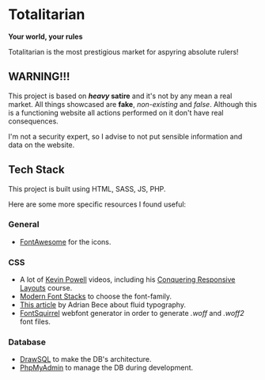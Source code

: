 # Totalitarian
**Your world, your rules** 

Totalitarian is the most prestigious market for aspyring absolute rulers!


## WARNING!!!
This project is based on ***heavy* satire** and it's not by any mean a real market. All things showcased are **fake**, *non-existing* and *false*. Although this is a functioning website all actions performed on it don't have real consequences.

I'm not a security expert, so I advise to not put sensible information and data on the website.

## Tech Stack
This project is built using HTML, SASS, JS, PHP. 

Here are some more specific resources I found useful:

### General
- [FontAwesome](https://fontawesome.com) for the icons.

### CSS
- A lot of [Kevin Powell](https://www.youtube.com/@KevinPowell) videos, including his [Conquering Responsive Layouts](https://courses.kevinpowell.co/conquering-responsive-layouts) course.
- [Modern Font Stacks](https://modernfontstacks.com) to choose the font-family.
- [This article](https://www.smashingmagazine.com/2022/01/modern-fluid-typography-css-clamp/) by Adrian Bece about fluid typography.
- [FontSquirrel](https://www.fontsquirrel.com/tools/webfont-generator) webfont generator in order to generate *.woff* and *.woff2* font files.

### Database
- [DrawSQL](https://drawsql.app) to make the DB's architecture.
- [PhpMyAdmin](https://www.phpmyadmin.net) to manage the DB during development.